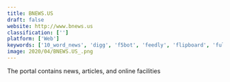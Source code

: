 ```yaml
---
title: BNEWS.US
draft: false 
website: http://www.bnews.us
classification: ['']
platform: ['Web']
keywords: ['10_word_news', 'digg', 'f5bot', 'feedly', 'flipboard', 'full_text_rss_feed_builder', 'good_news', 'google_news', 'hubski', 'hvper', 'inoreader', 'laugh2go', 'lector', 'npr_news', 'news_wiinkz', 'news360', 'newsblur', 'newsela', 'public_library_of_science', 'quiterss', 'snapzu', 'watchinga']
image: 2020/04/BNEWS.US_.png
---
```

The portal contains news, articles, and online facilities